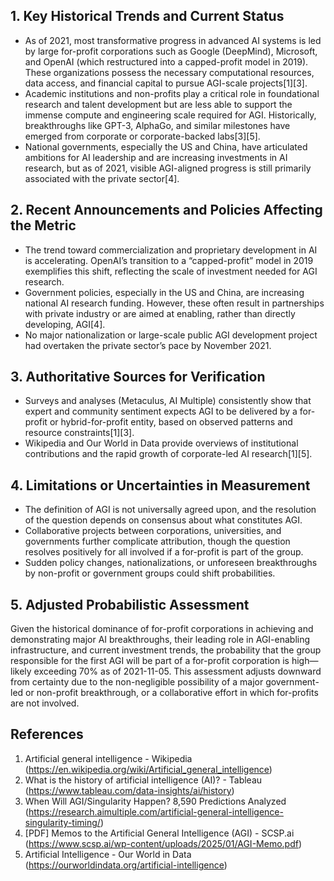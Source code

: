 ## 1. Key Historical Trends and Current Status

- As of 2021, most transformative progress in advanced AI systems is led by large for-profit corporations such as Google (DeepMind), Microsoft, and OpenAI (which restructured into a capped-profit model in 2019). These organizations possess the necessary computational resources, data access, and financial capital to pursue AGI-scale projects[1][3].
- Academic institutions and non-profits play a critical role in foundational research and talent development but are less able to support the immense compute and engineering scale required for AGI. Historically, breakthroughs like GPT-3, AlphaGo, and similar milestones have emerged from corporate or corporate-backed labs[3][5].
- National governments, especially the US and China, have articulated ambitions for AI leadership and are increasing investments in AI research, but as of 2021, visible AGI-aligned progress is still primarily associated with the private sector[4].

## 2. Recent Announcements and Policies Affecting the Metric

- The trend toward commercialization and proprietary development in AI is accelerating. OpenAI’s transition to a “capped-profit” model in 2019 exemplifies this shift, reflecting the scale of investment needed for AGI research.
- Government policies, especially in the US and China, are increasing national AI research funding. However, these often result in partnerships with private industry or are aimed at enabling, rather than directly developing, AGI[4].
- No major nationalization or large-scale public AGI development project had overtaken the private sector’s pace by November 2021.

## 3. Authoritative Sources for Verification

- Surveys and analyses (Metaculus, AI Multiple) consistently show that expert and community sentiment expects AGI to be delivered by a for-profit or hybrid-for-profit entity, based on observed patterns and resource constraints[1][3].
- Wikipedia and Our World in Data provide overviews of institutional contributions and the rapid growth of corporate-led AI research[1][5].

## 4. Limitations or Uncertainties in Measurement

- The definition of AGI is not universally agreed upon, and the resolution of the question depends on consensus about what constitutes AGI.
- Collaborative projects between corporations, universities, and governments further complicate attribution, though the question resolves positively for all involved if a for-profit is part of the group.
- Sudden policy changes, nationalizations, or unforeseen breakthroughs by non-profit or government groups could shift probabilities.

## 5. Adjusted Probabilistic Assessment

Given the historical dominance of for-profit corporations in achieving and demonstrating major AI breakthroughs, their leading role in AGI-enabling infrastructure, and current investment trends, the probability that the group responsible for the first AGI will be part of a for-profit corporation is high—likely exceeding 70% as of 2021-11-05. This assessment adjusts downward from certainty due to the non-negligible possibility of a major government-led or non-profit breakthrough, or a collaborative effort in which for-profits are not involved.

## References

1. Artificial general intelligence - Wikipedia (https://en.wikipedia.org/wiki/Artificial_general_intelligence)
2. What is the history of artificial intelligence (AI)? - Tableau (https://www.tableau.com/data-insights/ai/history)
3. When Will AGI/Singularity Happen? 8,590 Predictions Analyzed (https://research.aimultiple.com/artificial-general-intelligence-singularity-timing/)
4. [PDF] Memos to the Artificial General Intelligence (AGI) - SCSP.ai (https://www.scsp.ai/wp-content/uploads/2025/01/AGI-Memo.pdf)
5. Artificial Intelligence - Our World in Data (https://ourworldindata.org/artificial-intelligence)